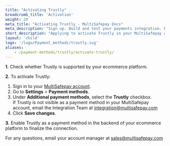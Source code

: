 ```yaml
---
title: "Activating Trustly"
breadcrumb_title: 'Activation'
weight: 20
meta_title: "Activating Trustly - MultiSafepay Docs"
meta_description: "Sign up. Build and test your payments integration. Explore our products and services. Use our API Reference, SDKs, and wrappers. Get support."
short_description: "Applying to activate Trustly in your MultiSafepay account"
layout: 'child'
logo: '/logo/Payment_methods/trustly.svg'
aliases: 
    - /payment-methods/trustly/activate-trustly/
---
```


**1.** Check whether Trustly is supported by your ecommerce platform.

**2.** To activate Trustly:

1. Sign in to your [MultiSafepay account](https://merchant.multisafepay.com).
2. Go to **Settings** > **Payment methods**.
3. Under **Additional payment methods**, select the **Trustly** checkbox.  
    If Trustly is not visible as a payment method in your MultiSafepay account, email the Integration Team at <integration@multisafepay.com>
3. Click **Save changes**.  

**3.** Enable Trustly as a payment method in the backend of your ecommerce platform to finalize the connection.

For any questions, email your account manager at <sales@multisafepay.com>

